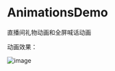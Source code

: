 # AnimationsDemo
直播间礼物动画和全屏喊话动画


动画效果：

![image](https://github.com/gleeeli/AnimationsDemo/blob/master/%E5%8A%A8%E7%94%BBdemo%E5%BD%95%E5%B1%8F.gif)
